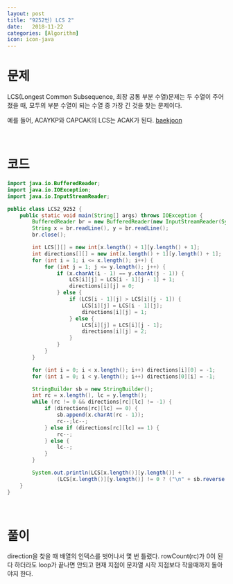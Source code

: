 ```yaml
---
layout: post
title: "9252번) LCS 2"
date:   2018-11-22
categories: [Algorithm]
icon: icon-java
---
```


# 문제
LCS(Longest Common Subsequence, 최장 공통 부분 수열)문제는 두 수열이 주어졌을 때, 모두의 부분 수열이 되는 수열 중 가장 긴 것을 찾는 문제이다.

예를 들어, ACAYKP와 CAPCAK의 LCS는 ACAK가 된다. [baekjoon](https://www.acmicpc.net/problem/9252)

<br>

# 코드
```java
import java.io.BufferedReader;
import java.io.IOException;
import java.io.InputStreamReader;

public class LCS2_9252 {
    public static void main(String[] args) throws IOException {
        BufferedReader br = new BufferedReader(new InputStreamReader(System.in));
        String x = br.readLine(), y = br.readLine();
        br.close();

        int LCS[][] = new int[x.length() + 1][y.length() + 1];
        int directions[][] = new int[x.length() + 1][y.length() + 1];
        for (int i = 1; i <= x.length(); i++) {
            for (int j = 1; j <= y.length(); j++) {
                if (x.charAt(i - 1) == y.charAt(j - 1)) {
                    LCS[i][j] = LCS[i - 1][j - 1] + 1;
                    directions[i][j] = 0;
                } else {
                    if (LCS[i - 1][j] > LCS[i][j - 1]) {
                        LCS[i][j] = LCS[i - 1][j];
                        directions[i][j] = 1;
                    } else {
                        LCS[i][j] = LCS[i][j - 1];
                        directions[i][j] = 2;
                    }
                }
            }
        }

        for (int i = 0; i < x.length(); i++) directions[i][0] = -1;
        for (int i = 0; i < y.length(); i++) directions[0][i] = -1;

        StringBuilder sb = new StringBuilder();
        int rc = x.length(), lc = y.length();
        while (rc != 0 && directions[rc][lc] != -1) {
            if (directions[rc][lc] == 0) {
                sb.append(x.charAt(rc - 1));
                rc--;lc--;
            } else if (directions[rc][lc] == 1) {
                rc--;
            } else {
                lc--;
            }
        }

        System.out.println(LCS[x.length()][y.length()] +
                (LCS[x.length()][y.length()] != 0 ? ("\n" + sb.reverse().toString()) : ""));
    }
}
```

<br>

# 풀이
direction을 찾을 때 배열의 인덱스를 벗어나서 몇 번 틀렸다. rowCount(rc)가 0이 된다 하더라도 loop가 끝나면 안되고 현재 지점이 문자열 시작 지점보다 작을때까지 돌아야지 한다.
